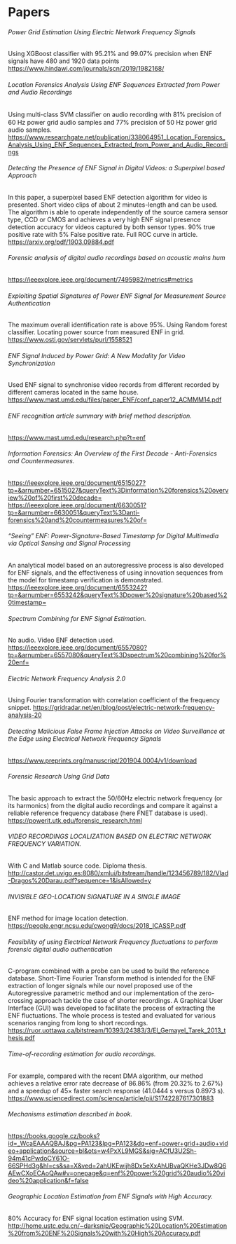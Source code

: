# Papers

###### Power Grid Estimation Using Electric Network Frequency Signals
Using XGBoost classifier with 95.21% and 99.07% precision when ENF signals have 480 and 1920 data points
https://www.hindawi.com/journals/scn/2019/1982168/

###### Location Forensics Analysis Using ENF Sequences Extracted from Power and Audio Recordings
Using multi-class SVM classiﬁer on audio recording with 81% precision of 60 Hz power grid audio samples and 77% precision of 50 Hz power grid audio samples.
https://www.researchgate.net/publication/338064951_Location_Forensics_Analysis_Using_ENF_Sequences_Extracted_from_Power_and_Audio_Recordings

###### Detecting the Presence of ENF Signal in Digital Videos: a Superpixel based Approach
In this paper, a superpixel based ENF detection algorithm for video is presented.
Short video clips of about 2 minutes-length and can be used.
The algorithm is able to operate independently of the source camera sensor type, CCD or CMOS and achieves a very high ENF signal presence detection accuracy for videos captured by both sensor types.
90% true positive rate with 5% False positive rate. Full ROC curve in article.
https://arxiv.org/pdf/1903.09884.pdf
  
###### Forensic analysis of digital audio recordings based on acoustic mains hum
https://ieeexplore.ieee.org/document/7495982/metrics#metrics

###### Exploiting Spatial Signatures of Power ENF Signal for Measurement Source Authentication
The maximum overall identification rate is above 95%. Using Random forest classifier. Locating power source from measured ENF in grid.
https://www.osti.gov/servlets/purl/1558521
  
###### ENF Signal Induced by Power Grid: A New Modality for Video Synchronization
Used ENF signal to synchronise video records from different recorded by different cameras located in the same house.
https://www.mast.umd.edu/files/paper_ENF/conf_paper12_ACMMM14.pdf
  
###### ENF recognition article summary with brief method description.
https://www.mast.umd.edu/research.php?t=enf
  
###### Information Forensics: An Overview of the First Decade - Anti-Forensics and Countermeasures.
https://ieeexplore.ieee.org/document/6515027?tp=&arnumber=6515027&queryText%3Dinformation%20forensics%20overview%20of%20first%20decade=
https://ieeexplore.ieee.org/document/6630051?tp=&arnumber=6630051&queryText%3Danti-forensics%20and%20countermeasures%20of=

###### “Seeing” ENF: Power-Signature-Based Timestamp for Digital Multimedia via Optical Sensing and Signal Processing
An analytical model based on an autoregressive process is also developed for ENF signals, and the effectiveness of using innovation sequences from the model for timestamp verification is demonstrated.
https://ieeexplore.ieee.org/document/6553242?tp=&arnumber=6553242&queryText%3Dpower%20signature%20based%20timestamp=

###### Spectrum Combining for ENF Signal Estimation.
No audio. Video ENF detection used.
https://ieeexplore.ieee.org/document/6557080?tp=&arnumber=6557080&queryText%3Dspectrum%20combining%20for%20enf=

###### Electric Network Frequency Analysis 2.0
Using Fourier transformation with correlation coefficient of the frequency snippet.
https://gridradar.net/en/blog/post/electric-network-frequency-analysis-20
  
###### Detecting Malicious False Frame Injection Attacks on Video Surveillance at the Edge using Electrical Network Frequency Signals
https://www.preprints.org/manuscript/201904.0004/v1/download

###### Forensic Research Using Grid Data
The basic approach to extract the 50/60Hz electric network frequency (or its harmonics) from the digital audio recordings and compare it against a reliable reference frequency database (here FNET database is used).
https://powerit.utk.edu/forensic_research.html

###### VIDEO RECORDINGS LOCALIZATION BASED ON ELECTRIC NETWORK FREQUENCY VARIATION.
With C and Matlab source code. Diploma thesis.
http://castor.det.uvigo.es:8080/xmlui/bitstream/handle/123456789/182/Vlad-Dragos%20Darau.pdf?sequence=1&isAllowed=y
 
###### INVISIBLE GEO-LOCATION SIGNATURE IN A SINGLE IMAGE
ENF method for image location detection.
https://people.engr.ncsu.edu/cwong9/docs/2018_ICASSP.pdf

###### Feasibility of using Electrical Network Frequency fluctuations to perform forensic digital audio authentication
C-program combined with a probe can be used to build the reference database.
Short-Time Fourier Transform method is intended for the ENF extraction of longer signals while our novel proposed use of the Autoregressive parametric method and our implementation of the zero-crossing approach tackle the case of shorter recordings. A Graphical User Interface (GUI) was developed to facilitate the process of extracting the ENF fluctuations. The whole process is tested and evaluated for various scenarios ranging from long to short recordings.
https://ruor.uottawa.ca/bitstream/10393/24383/3/El_Gemayel_Tarek_2013_thesis.pdf
  
###### Time-of-recording estimation for audio recordings. 
For example, compared with the recent DMA algorithm, our method achieves a relative error rate decrease of 86.86% (from 20.32% to 2.67%) and a speedup of 45× faster search response (41.0444 s versus 0.8973 s). 
https://www.sciencedirect.com/science/article/pii/S1742287617301883

###### Mechanisms estimation described in book.
https://books.google.cz/books?id=_WcaEAAAQBAJ&pg=PA123&lpg=PA123&dq=enf+power+grid+audio+video+application&source=bl&ots=w4PxXL9MGS&sig=ACfU3U2Sh-94m41cPwdoCY61O-66SPHd3g&hl=cs&sa=X&ved=2ahUKEwijh8Dx5eXxAhUBvaQKHe3JDw8Q6AEwCXoECAoQAw#v=onepage&q=enf%20power%20grid%20audio%20video%20application&f=false

###### Geographic Location Estimation from ENF Signals with High Accuracy. 
80% Accuracy for ENF signal location estimation using SVM.
http://home.ustc.edu.cn/~darksnip/Geographic%20Location%20Estimation%20from%20ENF%20Signals%20with%20High%20Accuracy.pdf

